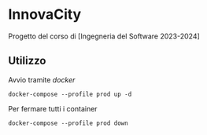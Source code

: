 # InnovaCity
Progetto del corso di [Ingegneria del Software 2023-2024]
## Utilizzo

Avvio tramite _docker_

`docker-compose --profile prod up -d `

Per fermare tutti i container 

`docker-compose --profile prod down`